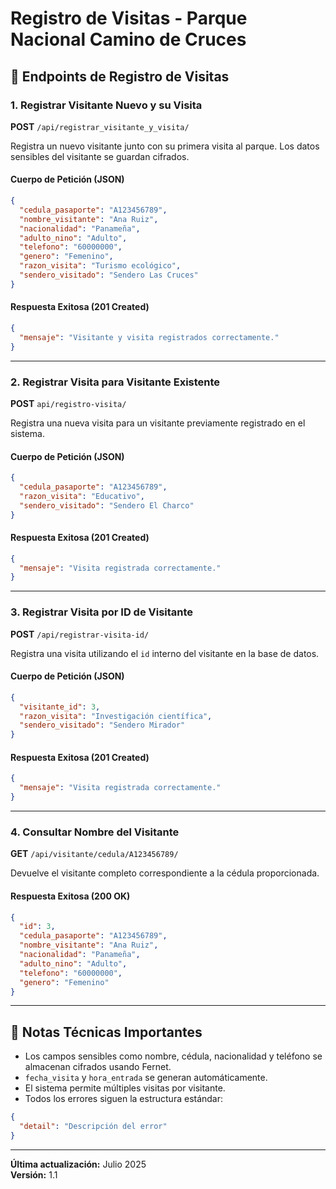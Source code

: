 # Registro de Visitas - Parque Nacional Camino de Cruces

## 📝 Endpoints de Registro de Visitas

### 1. Registrar Visitante Nuevo y su Visita

**POST** `/api/registrar_visitante_y_visita/`

Registra un nuevo visitante junto con su primera visita al parque. Los datos sensibles del visitante se guardan cifrados.

#### Cuerpo de Petición (JSON)

```json
{
  "cedula_pasaporte": "A123456789",
  "nombre_visitante": "Ana Ruiz",
  "nacionalidad": "Panameña",
  "adulto_nino": "Adulto",
  "telefono": "60000000",
  "genero": "Femenino",
  "razon_visita": "Turismo ecológico",
  "sendero_visitado": "Sendero Las Cruces"
}
```

#### Respuesta Exitosa (201 Created)

```json
{
  "mensaje": "Visitante y visita registrados correctamente."
}
```

---

### 2. Registrar Visita para Visitante Existente

**POST** `api/registro-visita/`

Registra una nueva visita para un visitante previamente registrado en el sistema.

#### Cuerpo de Petición (JSON)

```json
{
  "cedula_pasaporte": "A123456789",
  "razon_visita": "Educativo",
  "sendero_visitado": "Sendero El Charco"
}
```

#### Respuesta Exitosa (201 Created)

```json
{
  "mensaje": "Visita registrada correctamente."
}
```

---

### 3. Registrar Visita por ID de Visitante

**POST** `/api/registrar-visita-id/`

Registra una visita utilizando el `id` interno del visitante en la base de datos.

#### Cuerpo de Petición (JSON)

```json
{
  "visitante_id": 3,
  "razon_visita": "Investigación científica",
  "sendero_visitado": "Sendero Mirador"
}
```

#### Respuesta Exitosa (201 Created)

```json
{
  "mensaje": "Visita registrada correctamente."
}
```

---

### 4. Consultar Nombre del Visitante

**GET** `/api/visitante/cedula/A123456789/`

Devuelve el visitante completo correspondiente a la cédula proporcionada.

#### Respuesta Exitosa (200 OK)

```json
{
  "id": 3,
  "cedula_pasaporte": "A123456789",
  "nombre_visitante": "Ana Ruiz",
  "nacionalidad": "Panameña",
  "adulto_nino": "Adulto",
  "telefono": "60000000",
  "genero": "Femenino"
}
```

---

## 🔧 Notas Técnicas Importantes

- Los campos sensibles como nombre, cédula, nacionalidad y teléfono se almacenan cifrados usando Fernet.
- `fecha_visita` y `hora_entrada` se generan automáticamente.
- El sistema permite múltiples visitas por visitante.
- Todos los errores siguen la estructura estándar:

```json
{
  "detail": "Descripción del error"
}
```

---

**Última actualización:** Julio 2025  
**Versión:** 1.1